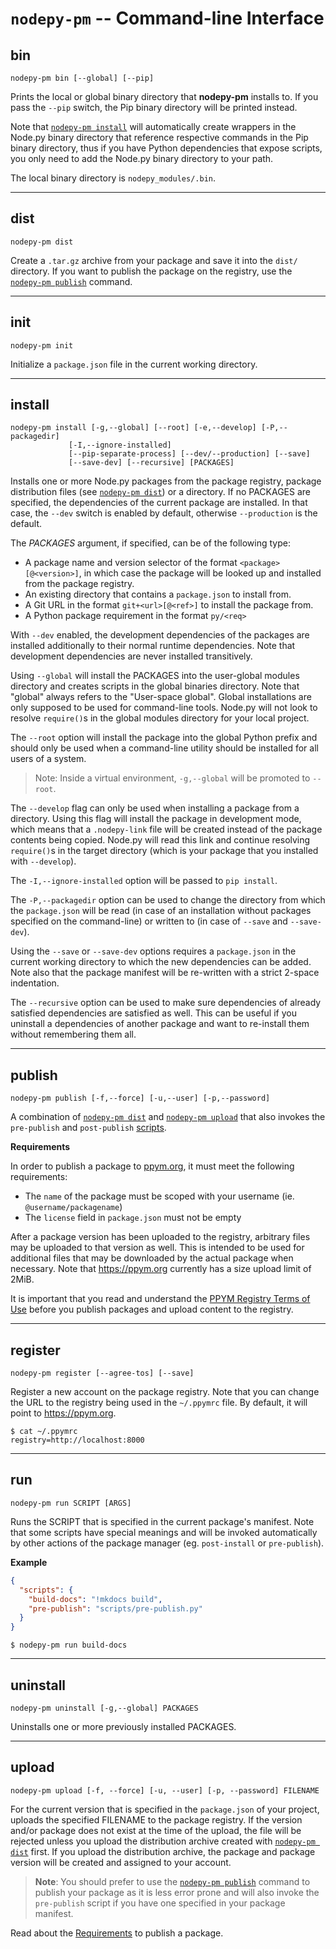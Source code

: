 # `nodepy-pm` -- Command-line Interface

## bin

```
nodepy-pm bin [--global] [--pip]
```

Prints the local or global binary directory that **nodepy-pm** installs to. If
you pass the `--pip` switch, the Pip binary directory will be printed instead.

Note that [`nodepy-pm install`](install) will automatically create wrappers in
the Node.py binary directory that reference respective commands in the Pip
binary directory, thus if you have Python dependencies that expose scripts,
you only need to add the Node.py binary directory to your path.

The local binary directory is `nodepy_modules/.bin`.

---

## dist

```
nodepy-pm dist
```

Create a `.tar.gz` archive from your package and save it into the `dist/`
directory. If you want to publish the package on the registry, use the
[`nodepy-pm publish`](publish) command.

---

## init

```
nodepy-pm init
```

Initialize a `package.json` file in the current working directory.

---

## install

```
nodepy-pm install [-g,--global] [--root] [-e,--develop] [-P,--packagedir]
             [-I,--ignore-installed]
             [--pip-separate-process] [--dev/--production] [--save]
             [--save-dev] [--recursive] [PACKAGES]
```

Installs one or more Node.py packages from the package registry, package
distribution files (see [`nodepy-pm dist`](dist)) or a directory. If no PACKAGES
are specified, the dependencies of the current package are installed. In that
case, the `--dev` switch is enabled by default, otherwise `--production` is
the default.

The *PACKAGES* argument, if specified, can be of the following type:

- A package name and version selector of the format `<package>[@<version>]`,
  in which case the package will be looked up and installed from the package
  registry.
- An existing directory that contains a `package.json` to install from.
- A Git URL in the format `git+<url>[@<ref>]` to install the package from.
- A Python package requirement in the format `py/<req>`

With `--dev` enabled, the development dependencies of the packages are
installed additionally to their normal runtime dependencies. Note that
development dependencies are never installed transitively.

Using `--global` will install the PACKAGES into the user-global modules directory
and creates scripts in the global binaries directory. Note that "global" always
refers to the "User-space global". Global installations are only supposed to
be used for command-line tools. Node.py will not look to resolve `require()`s
in the global modules directory for your local project.

The `--root` option will install the package into the global Python prefix and
should only be used when a command-line utility should be installed for all
users of a system.

> Note: Inside a virtual environment, `-g,--global` will be promoted to `--root`.

The `--develop` flag can only be used when installing a package from a
directory. Using this flag will install the package in development mode, which
means that a `.nodepy-link` file will be created instead of the package
contents being copied. Node.py will read this link and continue resolving
`require()`s in the target directory (which is your package that you installed
with `--develop`).

The `-I,--ignore-installed` option will be passed to `pip install`.

The `-P,--packagedir` option can be used to change the directory from which
the `package.json` will be read (in case of an installation without packages
specified on the command-line) or written to (in case of `--save` and
`--save-dev`).

Using the `--save` or `--save-dev` options requires a `package.json` in the
current working directory to which the new dependencies can be added. Note
also that the package manifest will be re-written with a strict 2-space
indentation.

The `--recursive` option can be used to make sure dependencies of already
satisfied dependencies are satisfied as well. This can be useful if you
uninstall a dependencies of another package and want to re-install them
without remembering them all.

---

## publish

```
nodepy-pm publish [-f,--force] [-u,--user] [-p,--password]
```

A combination of [`nodepy-pm dist`](dist) and [`nodepy-pm upload`](upload) that also
invokes the `pre-publish` and `post-publish` [scripts](run).

__Requirements__

In order to publish a package to [ppym.org](https://ppym.org), it must
meet the following requirements:

- The `name` of the package must be scoped with your username (ie. `@username/packagename`)
- The `license` field in `package.json` must not be empty

After a package version has been uploaded to the registry, arbitrary files
may be uploaded to that version as well. This is intended to be used for
additional files that may be downloaded by the actual package when necessary.
Note that https://ppym.org currently has a size upload limit of 2MiB.

It is important that you read and understand the [PPYM Registry Terms of Use][0]
before you publish packages and upload content to the registry.

  [0]: https://ppym.org/terms

---

## register

```
nodepy-pm register [--agree-tos] [--save]
```

Register a new account on the package registry. Note that you can change the
URL to the registry being used in the `~/.ppymrc` file. By default, it will
point to https://ppym.org.

    $ cat ~/.ppymrc
    registry=http://localhost:8000

---

## run

```
nodepy-pm run SCRIPT [ARGS]
```

Runs the SCRIPT that is specified in the current package's manifest. Note that
some scripts have special meanings and will be invoked automatically by other
actions of the package manager (eg. `post-install` or `pre-publish`).

__Example__

```json
{
  "scripts": {
    "build-docs": "!mkdocs build",
    "pre-publish": "scripts/pre-publish.py"
  }
}
```

    $ nodepy-pm run build-docs

---

## uninstall

```
nodepy-pm uninstall [-g,--global] PACKAGES
```

Uninstalls one or more previously installed PACKAGES.

---

## upload

```
nodepy-pm upload [-f, --force] [-u, --user] [-p, --password] FILENAME
```

For the current version that is specified in the `package.json` of your
project, uploads the specified FILENAME to the package registry. If the
version and/or package does not exist at the time of the upload, the file
will be rejected unless you upload the distribution archive created with
[`nodepy-pm dist`](dist) first. If you upload the distribution archive, the
package and package version will be created and assigned to your account.

> __Note__: You should prefer to use the [`nodepy-pm publish`](publish) command
> to publish your package as it is less error prone and will also invoke
> the `pre-publish` script if you have one specified in your package manifest.

Read about the [Requirements](publish#requirements) to publish a package.
